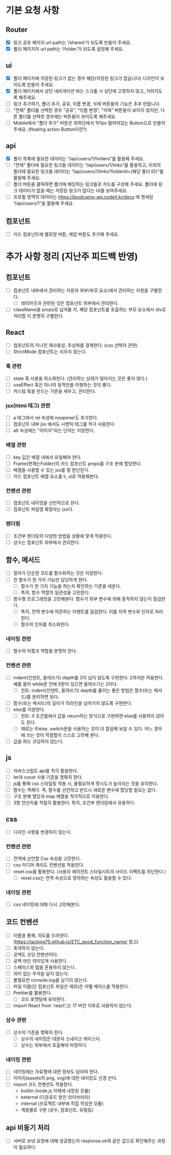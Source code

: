 # 기본 요청 사항
## Router
- [x] 링크 공유 페이지 url path는 ‘/shared’가 되도록 만들어 주세요.
- [x] 폴더 페이지의 url path는 ‘/folder’가 되도록 설정해 주세요.
## ui
- [x] 폴더 페이지에 저장된 링크가 없는 경우 해당(저장된 링크가 없습니다) 디자인이 보이도록 만들어 주세요.
- [x] 폴더 페이지에서 상단 네비게이션 바는 스크롤 시 상단에 고정하지 않고, 가려지도록 해주세요.
- [ ] 링크 추가하기, 폴더 추가, 공유, 이름 변경, 삭제 버튼들의 기능은 추후 만듭니다.
- [ ] “전체” 폴더를 선택한 경우 “공유”, “이름 변경”, “삭제” 버튼들이 보이지 않지만, 다른 폴더를 선택한 경우에는 버튼들이 보이도록 해주세요.
- [ ] Mobile에서 “폴더 추가" 버튼은 최하단에서 101px 떨어져있는 Button으로 만들어 주세요. (floating action Button이란?)
## api
- [x] 폴더 목록에 필요한 데이터는 “/api/users/1/folders”를 활용해 주세요.
- [ ] “전체” 폴더에 필요한 링크들 데이터는 “/api/users/1/links”를 활용하고, 이외의 폴더에 필요한 링크들 데이터는 “/api/users/1/links?folderId={해당 폴더 ID}”를 활용해 주세요.
- [ ] 폴더 버튼을 클릭하면 폴더에 해당하는 링크들로 카드를 구성해 주세요. 폴더에 링크 데이터가 없을 때는 저장된 링크가 없다는 UI를 보여주세요.
- [ ] 프로필 영역의 데이터는 https://bootcamp-api.codeit.kr/docs 에 명세된 “/api/users/1”을 활용해 주세요.
## 컴포넌트
- [ ] 카드 컴포넌트에 별모양 버튼, 케밥 버튼도 추가해 주세요.


# 추가 사항 정리 (지난주 피드백 반영)
## 컴포넌트
- [ ] 컴포넌트 내부에서 관리하는 자원과 외부(부모 요소)에서 관리하는 자원을 구별한다.
  - [ ] 레이아웃과 관련된 것은 컴포넌트 외부에서 관리한다.
- [ ] className을 props로 넘겨줄 지, 해당 컴포넌트를 호출하는 부모 요소에서 div로 처리할 지 분명히 구별한다.

## React
- [ ] 컴포넌트의 지나친 재사용성, 추상화를 경계한다. (css 선택자 관련)
- [ ] StrictMode 컴포넌트는 지우지 않는다.
### 훅 관련
- [ ] state 훅 사용을 최소화한다. (관리하는 상태가 많아지는 것은 좋지 않다.)
- [ ] useEffect 훅은 하나의 동작만을 이행하는 것이 좋다.
- [ ] 커스텀 훅을 만드는 기준을 세우고, 관리한다.
### jsx(html 태그) 관련
- [ ] a 태그에서 rel 속성에 noopener도 추가한다.
- [ ] 컴포넌트 내부 jsx 에서도 시맨틱 태그를 적극 사용한다.
- [ ] alt 속성에는 "이미지"라는 단어는 지양한다.
### 배열 관련
- [ ] key 값은 배열 내에서 유일해야 한다.
- [ ] Frame(현재는Folder)의 카드 컴포넌트 props를 구조 분해 할당한다.
- [ ] 배열을 사용할 수 있는 jsx를 잘 판단한다.
- [ ] 카드 컴포넌트 배열 요소를 li, ul로 적용해본다.
### 컨벤션 관련
- [ ] 컴포넌트 네이밍을 선언적으로 한다.
- [ ] 컴포넌트 파일명 확장자는 jsx다.
### 렌더링
- [ ] 조건부 렌더링의 다양한 방법을 상황에 맞게 적용한다.
- [ ] 상수는 컴포넌트 외부에서 관리한다.

## 함수, 메서드
- [ ] 절차가 단순한 코드를 함수화하는 것은 지양한다.
- [ ] 한 함수가 한 가지 기능만 담당하게 한다.
  - [ ] 함수가 한 가지 기능을 하는지 확인하는 기준을 세운다.
  - [ ] 특히, 함수 역할의 일관성을 고민한다.
- [ ] 함수형 프로그래밍을 고민해본다. 함수가 외부 변수에 의해 동작하지 않는지 점검한다.
  - [ ] 특히, 전역 변수에 의존하는 이벤트를 점검한다. 이를 지역 변수와 인자로 처리한다.
  - [ ] 함수의 인자를 최소화한다.
### 네이밍 관련
- [ ] 함수의 이름과 역할을 분명히 한다.
### 컨벤션 관련
- [ ] indent(인덴트, 들여쓰기) depth를 3이 넘지 않도록 구현한다. 2까지만 허용한다. 예를 들어 while문 안에 if문이 있으면 들여쓰기는 2이다. 
  - [ ] 힌트: indent(인덴트, 들여쓰기) depth를 줄이는 좋은 방법은 함수(또는 메서드)를 분리하면 된다.
- [ ] 함수(또는 메서드)의 길이가 15라인을 넘어가지 않도록 구현한다.
- [ ] else를 지양한다.
    - [ ] 힌트: if 조건절에서 값을 return하는 방식으로 구현하면 else를 사용하지 않아도 된다.
    - [ ] 때로는 if/else, switch문을 사용하는 것이 더 깔끔해 보일 수 있다. 어느 경우에 쓰는 것이 적절할지 스스로 고민해 본다.
- [ ] 값을 하드 코딩하지 않는다.

## js
- [ ] 자바스크립트 api를 적극 활용한다.
- [ ] let과 const 사용 기준을 명확히 한다.
- [ ] js를 통해 css 스타일링 적용 시, 불필요하게 명시도가 높아지는 것을 유의한다.
- [ ] 함수는 객체다. 즉, 함수를 선언하고 반드시 새로운 변수에 할당할 필요는 없다.
- [ ] 구조 분해 할당과 map 배열을 적극적으로 이용한다.
- [ ] 3항 연산자를 적절히 활용한다. 특히, 조건부 렌더링에서 유용하다.

## css
- [ ] 디자인 사항을 번경하지 않는다.
### 컨벤션 관련
- [ ] 전역에 선언할 Css 속성을 고민한다.
- [ ] css 미디어 쿼리도 컨벤션을 적용힌다.
- [ ] reset.css를 활용한다. (사용자 에이전트 스타일시트의 사이드 이펙트를 차단한다.)
  - [ ] reset.css는 전역 속성으로 정의하는 속성도 활용할 수 있다.
### 네이밍 관련
- [ ] css 네이밍에 대해 다시 고민해본다.

## 코드 컨벤션
- [ ] 이름을 통해, 의도를 드러낸다. (https://jacking75.github.io/ETC_good_function_name/ 참고)
- [ ] 축약하지 않는다.
- [ ] 공백도 코딩 컨벤션이다.
- [ ] 공백 라인 의미있게 사용한다.
- [ ] 스페이스와 탭을 혼용하지 않는다.
- [ ] 의미 없는 주석을 달지 않는다.
- [ ] 불필요한 console.log를 남기지 않는다.
- [ ] 파일 이름(단 컴포넌트 파일은 제외)은 카멜 케이스를 적용한다.
- [ ] Prettier를 활용한다. 
  - [ ] 코드 포멧팅에 유의한다.
- [ ] import React from 'react';는 17 버전 이후로 사용하지 않는다.
### 상수 관련
- [ ] 상수의 기준을 명확히 한다.
  - [ ] 상수의 네이밍은 대문자 스네이크 케이스다.
  - [ ] 상수는 외부에서 호출해야 마땅하다.
### 네이밍 관련
- [ ] 네이밍에는 자료형에 대한 정보도 담아야 한다.
- [ ] 이미지(assets의 png, svg)에 대한 네이밍도 신경 쓴다.
- [ ] import 코드 컨벤션도 적용한다.
  - builtin (node.js 자체에 내장된 모듈)
  - external (다운로드 받은 라이브러리)
  - internal (프로젝트 내부에 직접 작성한 모듈)
  - 계층별로 구분 (상수, 컴포넌트, 유틸등)

## api 비동기 처리
- [ ] 서버로 보낸 요청에 대해 성공했는지 response.ok와 같은 값으로 확인해주는 과정이 필요하다.